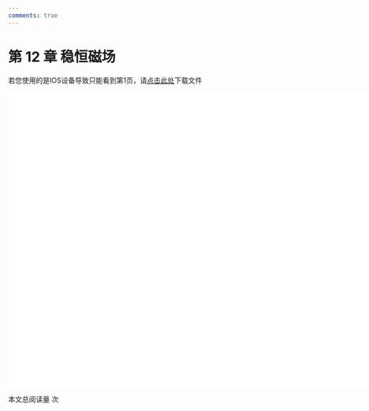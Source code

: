 ```yaml
---
comments: true
---
```


# 第 12 章 稳恒磁场

<object data="大学物理 第 12 章.pdf" type="application/pdf" width="150%" height="800">
    <p>若您使用的是IOS设备导致只能看到第1页，请<a href="大学物理 第 12 章.pdf">点击此处</a>下载文件</p>
    <iframe src="大学物理 第 12 章.pdf#navpanes=0" width="500%" height="600" frameborder="0"></iframe>
    
</object>

<span id="busuanzi_container_page_pv">本文总阅读量 <span id="busuanzi_value_page_pv"></span> 次</span>